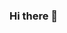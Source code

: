 ### Hi there 👋

<!--
- 🔭 I’m currently working on Public datasets that include topics: Mental Health, Biostatistics, Epidemiology & Clinical Research
- 🌱 I’m currently getting my Master in Data Science with a Health Analytics concentration. LOL I love science and healthcare :)
- 👯 I’m looking to collaborate on anything that has to do with Fashion Data Science, Health Data Science, and advancement in coding.
- 💬 Ask me about my top five anime list
- 📫 How to reach me: email : brashonford@gmail.com / linkedin : brashon-ford
-->
